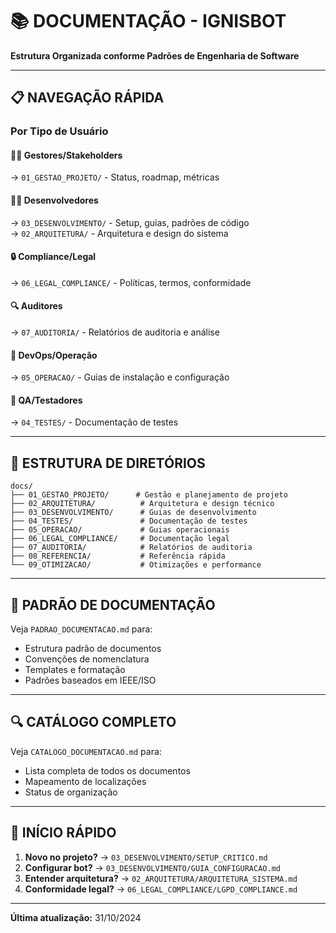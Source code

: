 # 📚 DOCUMENTAÇÃO - IGNISBOT

**Estrutura Organizada conforme Padrões de Engenharia de Software**

---

## 📋 NAVEGAÇÃO RÁPIDA

### Por Tipo de Usuário

#### 👨‍💼 Gestores/Stakeholders
→ `01_GESTAO_PROJETO/` - Status, roadmap, métricas

#### 👨‍💻 Desenvolvedores
→ `03_DESENVOLVIMENTO/` - Setup, guias, padrões de código  
→ `02_ARQUITETURA/` - Arquitetura e design do sistema

#### 🔒 Compliance/Legal
→ `06_LEGAL_COMPLIANCE/` - Políticas, termos, conformidade

#### 🔍 Auditores
→ `07_AUDITORIA/` - Relatórios de auditoria e análise

#### 🚀 DevOps/Operação
→ `05_OPERACAO/` - Guias de instalação e configuração

#### 🧪 QA/Testadores
→ `04_TESTES/` - Documentação de testes

---

## 📁 ESTRUTURA DE DIRETÓRIOS

```
docs/
├── 01_GESTAO_PROJETO/      # Gestão e planejamento de projeto
├── 02_ARQUITETURA/          # Arquitetura e design técnico
├── 03_DESENVOLVIMENTO/      # Guias de desenvolvimento
├── 04_TESTES/               # Documentação de testes
├── 05_OPERACAO/             # Guias operacionais
├── 06_LEGAL_COMPLIANCE/     # Documentação legal
├── 07_AUDITORIA/            # Relatórios de auditoria
├── 08_REFERENCIA/           # Referência rápida
└── 09_OTIMIZACAO/           # Otimizações e performance
```

---

## 📖 PADRÃO DE DOCUMENTAÇÃO

Veja `PADRAO_DOCUMENTACAO.md` para:
- Estrutura padrão de documentos
- Convenções de nomenclatura
- Templates e formatação
- Padrões baseados em IEEE/ISO

---

## 🔍 CATÁLOGO COMPLETO

Veja `CATALOGO_DOCUMENTACAO.md` para:
- Lista completa de todos os documentos
- Mapeamento de localizações
- Status de organização

---

## 🚀 INÍCIO RÁPIDO

1. **Novo no projeto?** → `03_DESENVOLVIMENTO/SETUP_CRITICO.md`
2. **Configurar bot?** → `03_DESENVOLVIMENTO/GUIA_CONFIGURACAO.md`
3. **Entender arquitetura?** → `02_ARQUITETURA/ARQUITETURA_SISTEMA.md`
4. **Conformidade legal?** → `06_LEGAL_COMPLIANCE/LGPD_COMPLIANCE.md`

---

**Última atualização:** 31/10/2024

